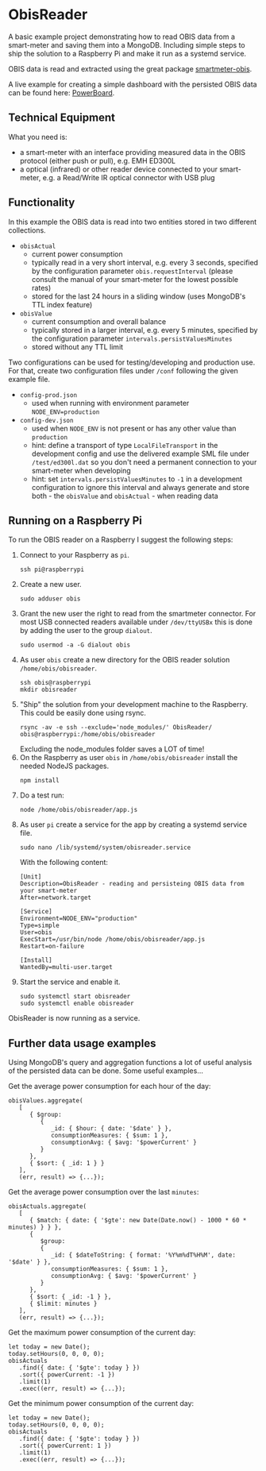 # ObisReader

A basic example project demonstrating how to read OBIS data from a smart-meter and saving them into a MongoDB. Including simple steps to ship the solution to a Raspberry Pi and make it run as a systemd service.

OBIS data is read and extracted using the great package [smartmeter-obis](https://www.npmjs.com/package/smartmeter-obis).

A live example for creating a simple dashboard with the persisted OBIS data can be found here: [PowerBoard](https://powerboard.appspot.com).

## Technical Equipment

What you need is:
- a smart-meter with an interface providing measured data in the OBIS protocol (either push or pull), e.g. EMH ED300L
- a optical (infrared) or other reader device connected to your smart-meter, e.g. a Read/Write IR optical connector with USB plug

## Functionality

In this example the OBIS data is read into two entities stored in two different collections.

- `obisActual` 
  - current power consumption
  - typically read in a very short interval, e.g. every 3 seconds, specified by the configuration parameter `obis.requestInterval` (please consult the manual of your smart-meter for the lowest possible rates)
  - stored for the last 24 hours in a sliding window (uses MongoDB's TTL index feature)
- `obisValue`  
  - current consumption and overall balance
  - typically stored in a larger interval, e.g. every 5 minutes, specified by the configuration parameter `intervals.persistValuesMinutes`
  - stored without any TTL limit

Two configurations can be used for testing/developing and production use. For that, create two configuration files under `/conf` following the given example file.

- `config-prod.json`
  - used when running with environment parameter `NODE_ENV=production`
- `config-dev.json`
  - used when `NODE_ENV` is not present or has any other value than `production`
  - hint: define a transport of type `LocalFileTransport` in the development config and use the delivered example SML file under `/test/ed300l.dat` so you don't need a permanent connection to your smart-meter when developing
  - hint: set `intervals.persistValuesMinutes` to `-1` in a development configuration to ignore this interval and always generate and store both - the `obisValue` and `obisActual` - when reading data

## Running on a Raspberry Pi

To run the OBIS reader on a Raspberry I suggest the following steps:

1. Connect to your Raspberry as `pi`.
   ```
   ssh pi@raspberrypi
   ```
2. Create a new user.
   ```
   sudo adduser obis
   ```
3. Grant the new user the right to read from the smartmeter connector. For most USB connected readers available under `/dev/ttyUSBx` this is done by adding the user to the group `dialout`.
   ```
   sudo usermod -a -G dialout obis
   ```
4. As user `obis` create a new directory for the OBIS reader solution `/home/obis/obisreader`.
   ```
   ssh obis@raspberrypi
   mkdir obisreader
   ```
5. "Ship" the solution from your development machine to the Raspberry. This could be easily done using rsync.
   ```
   rsync -av -e ssh --exclude='node_modules/' ObisReader/ obis@raspberrypi:/home/obis/obisreader
   ```
   Excluding the node_modules folder saves a LOT of time!
6. On the Raspberry as user `obis` in `/home/obis/obisreader` install the needed NodeJS packages.
   ```
   npm install
   ```
7. Do a test run: 
   ```
   node /home/obis/obisreader/app.js
   ```
8. As user `pi` create a service for the app by creating a systemd service file.
   ```
   sudo nano /lib/systemd/system/obisreader.service
   ```
   With the following content:
   ```
   [Unit]
   Description=ObisReader - reading and persisteing OBIS data from your smart-meter
   After=network.target

   [Service]
   Environment=NODE_ENV="production"
   Type=simple
   User=obis
   ExecStart=/usr/bin/node /home/obis/obisreader/app.js
   Restart=on-failure

   [Install]
   WantedBy=multi-user.target
   ```
9. Start the service and enable it.
   ```
   sudo systemctl start obisreader
   sudo systemctl enable obisreader
   ```
ObisReader is now running as a service.

## Further data usage examples

Using MongoDB's query and aggregation functions a lot of useful analysis of the persisted data can be done. Some useful examples...

Get the average power consumption for each hour of the day: 

```
obisValues.aggregate(
   [
      { $group: 
         { 
            _id: { $hour: { date: '$date' } }, 
            consumptionMeasures: { $sum: 1 }, 
            consumptionAvg: { $avg: '$powerCurrent' } 
         } 
      },
      { $sort: { _id: 1 } }
   ],
   (err, result) => {...});
```

Get the average power consumption over the last `minutes`: 

```
obisActuals.aggregate(
   [
      { $match: { date: { '$gte': new Date(Date.now() - 1000 * 60 * minutes) } } },
      { 
         $group: 
         { 
            _id: { $dateToString: { format: '%Y%m%dT%H%M', date: '$date' } },
            consumptionMeasures: { $sum: 1 }, 
            consumptionAvg: { $avg: '$powerCurrent' } 
         } 
      },
      { $sort: { _id: -1 } },
      { $limit: minutes }
   ],
   (err, result) => {...});
```

Get the maximum power consumption of the current day:

```
let today = new Date();
today.setHours(0, 0, 0, 0);
obisActuals
   .find({ date: { '$gte': today } })
   .sort({ powerCurrent: -1 })
   .limit(1)
   .exec((err, result) => {...});
```

Get the minimum power consumption of the current day:

```
let today = new Date();
today.setHours(0, 0, 0, 0);
obisActuals
   .find({ date: { '$gte': today } })
   .sort({ powerCurrent: 1 })
   .limit(1)
   .exec((err, result) => {...});
```



